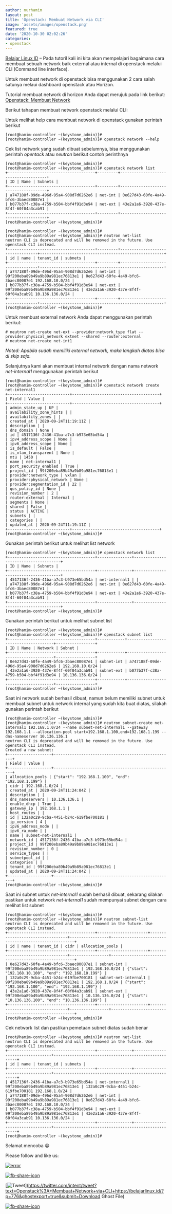 ```yaml
---
author: nurhamim
layout: post
title: 'Openstack: Membuat Network via CLI'
image: 'assets/images/openstack.png'
featured: true
date: '2020-10-30 02:02:26'
categories:
- openstack
---
```


[Belajar Linux ID](/) – Pada tutoril kali ini kita akan mempelajari bagaimana cara membuat sebuah network baik external atau internal di openstack melalui CLI (Command line interface).

Untuk membuat network di openstack bisa menggunakan 2 cara salah satunya melaui dashboard openstack atau Horizon.

Tutorial membuat network di horizon Anda dapat merujuk pada link berikut: [Openstack: Membuat Network](/openstack-membuat-network/)

Berikut tahapan membuat network openstack melalui CLI:

Untuk melihat help cara membuat network di openstack gunakan perintah berikut

    [root@hamim-controller ~(keystone_admin)]#
    [root@hamim-controller ~(keystone_admin)]# openstack network --help

Cek list network yang sudah dibuat sebelumnya, bisa menggunakan perintah _opentack_ atau _neutron_ berikut contoh perinthnya

    [root@hamim-controller ~(keystone_admin)]#
    [root@hamim-controller ~(keystone_admin)]# openstack network list
    +--------------------------------------+---------+--------------------------------------+
    | ID | Name | Subnets |
    +--------------------------------------+---------+--------------------------------------+
    | a747188f-09de-496d-95a4-908d7d6262e6 | net-int | 0e627d43-60fe-4a49-bfc6-3baec80087e1 |
    | b077b37f-c38a-4759-b504-bbf4f91d3e94 | net-ext | 43e2a1a6-3920-437e-8f4f-60f04a3cab91 |
    +--------------------------------------+---------+--------------------------------------+
    [root@hamim-controller ~(keystone_admin)]#

    [root@hamim-controller ~(keystone_admin)]#
    [root@hamim-controller ~(keystone_admin)]# neutron net-list
    neutron CLI is deprecated and will be removed in the future. Use openstack CLI instead.
    +--------------------------------------+---------+----------------------------------+------------------------------------------------------+
    | id | name | tenant_id | subnets |
    +--------------------------------------+---------+----------------------------------+------------------------------------------------------+
    | a747188f-09de-496d-95a4-908d7d6262e6 | net-int | 99f200eba89b49a9b89a981ec76813e1 | 0e627d43-60fe-4a49-bfc6-3baec80087e1 192.168.10.0/24 |
    | b077b37f-c38a-4759-b504-bbf4f91d3e94 | net-ext | 99f200eba89b49a9b89a981ec76813e1 | 43e2a1a6-3920-437e-8f4f-60f04a3cab91 10.136.136.0/24 |
    +--------------------------------------+---------+----------------------------------+------------------------------------------------------+
    [root@hamim-controller ~(keystone_admin)]#

Untuk membuat external network Anda dapat menggunakan perintah berikut:

    # neutron net-create net-ext --provider:network_type flat --provider:physical_network extnet --shared --router:external
    # neutron net-create net-int1

_Noted: Apabila sudah memiliki external network, maka langkah diatas bisa di skip saja._

Selanjutnya kami akan membuat internal network dengan nama network _net-internal1_ menggunakan perintah berikut

    [root@hamim-controller ~(keystone_admin)]#
    [root@hamim-controller ~(keystone_admin)]# openstack network create net-internal1
    +---------------------------+--------------------------------------+
    | Field | Value |
    +---------------------------+--------------------------------------+
    | admin_state_up | UP |
    | availability_zone_hints | |
    | availability_zones | |
    | created_at | 2020-09-24T11:19:11Z |
    | description | |
    | dns_domain | None |
    | id | 4517136f-2436-41ba-a7c3-b973e65bd54a |
    | ipv4_address_scope | None |
    | ipv6_address_scope | None |
    | is_default | False |
    | is_vlan_transparent | None |
    | mtu | 1450 |
    | name | net-internal1 |
    | port_security_enabled | True |
    | project_id | 99f200eba89b49a9b89a981ec76813e1 |
    | provider:network_type | vxlan |
    | provider:physical_network | None |
    | provider:segmentation_id | 22 |
    | qos_policy_id | None |
    | revision_number | 2 |
    | router:external | Internal |
    | segments | None |
    | shared | False |
    | status | ACTIVE |
    | subnets | |
    | categories | |
    | updated_at | 2020-09-24T11:19:11Z |
    +---------------------------+--------------------------------------+
    [root@hamim-controller ~(keystone_admin)]#

Gunakan perintah berikut untuk melihat list network

    [root@hamim-controller ~(keystone_admin)]# openstack network list
    +--------------------------------------+---------------+--------------------------------------+
    | ID | Name | Subnets |
    +--------------------------------------+---------------+--------------------------------------+
    | 4517136f-2436-41ba-a7c3-b973e65bd54a | net-internal1 | |
    | a747188f-09de-496d-95a4-908d7d6262e6 | net-int | 0e627d43-60fe-4a49-bfc6-3baec80087e1 |
    | b077b37f-c38a-4759-b504-bbf4f91d3e94 | net-ext | 43e2a1a6-3920-437e-8f4f-60f04a3cab91 |
    +--------------------------------------+---------------+--------------------------------------+
    [root@hamim-controller ~(keystone_admin)]#

Gunakan perintah berikut untuk melihat subnet list

    [root@hamim-controller ~(keystone_admin)]#
    [root@hamim-controller ~(keystone_admin)]# openstack subnet list
    +--------------------------------------+------------+--------------------------------------+-----------------+
    | ID | Name | Network | Subnet |
    +--------------------------------------+------------+--------------------------------------+-----------------+
    | 0e627d43-60fe-4a49-bfc6-3baec80087e1 | subnet-int | a747188f-09de-496d-95a4-908d7d6262e6 | 192.168.10.0/24 |
    | 43e2a1a6-3920-437e-8f4f-60f04a3cab91 | subnet-ext | b077b37f-c38a-4759-b504-bbf4f91d3e94 | 10.136.136.0/24 |
    +--------------------------------------+------------+--------------------------------------+-----------------+
    [root@hamim-controller ~(keystone_admin)]#

Saat ini network sudah berhasil dibuat, namun belum memiliki subnet untuk membuat subnet untuk network internal yang sudah kita buat diatas, silakah gunakan perintah berikut

    [root@hamim-controller ~(keystone_admin)]#
    [root@hamim-controller ~(keystone_admin)]# neutron subnet-create net-internal1 192.168.1.0/24 --name subnet-net-internal1 --gateway 192.168.1.1 --allocation-pool start=192.168.1.100,end=192.168.1.199 --dns-nameserver 10.136.136.1
    neutron CLI is deprecated and will be removed in the future. Use openstack CLI instead.
    Created a new subnet:
    +-------------------+----------------------------------------------------+
    | Field | Value |
    +-------------------+----------------------------------------------------+
    | allocation_pools | {"start": "192.168.1.100", "end": "192.168.1.199"} |
    | cidr | 192.168.1.0/24 |
    | created_at | 2020-09-24T11:24:04Z |
    | description | |
    | dns_nameservers | 10.136.136.1 |
    | enable_dhcp | True |
    | gateway_ip | 192.168.1.1 |
    | host_routes | |
    | id | 132a0c29-9cba-4451-b24c-619fbe700181 |
    | ip_version | 4 |
    | ipv6_address_mode | |
    | ipv6_ra_mode | |
    | name | subnet-net-internal1 |
    | network_id | 4517136f-2436-41ba-a7c3-b973e65bd54a |
    | project_id | 99f200eba89b49a9b89a981ec76813e1 |
    | revision_number | 0 |
    | service_types | |
    | subnetpool_id | |
    | categories | |
    | tenant_id | 99f200eba89b49a9b89a981ec76813e1 |
    | updated_at | 2020-09-24T11:24:04Z |
    +-------------------+----------------------------------------------------+
    [root@hamim-controller ~(keystone_admin)]#

Saat ini subnet untuk _net-internal1_ sudah berhasil dibuat, sekarang silakan pastikan untuk network _net-internal1_ sudah mempunyai subnet dengan cara melihat list subnet

    [root@hamim-controller ~(keystone_admin)]#
    [root@hamim-controller ~(keystone_admin)]# neutron subnet-list
    neutron CLI is deprecated and will be removed in the future. Use openstack CLI instead.
    +--------------------------------------+----------------------+----------------------------------+-----------------+------------------------------------------------------+
    | id | name | tenant_id | cidr | allocation_pools |
    +--------------------------------------+----------------------+----------------------------------+-----------------+------------------------------------------------------+
    | 0e627d43-60fe-4a49-bfc6-3baec80087e1 | subnet-int | 99f200eba89b49a9b89a981ec76813e1 | 192.168.10.0/24 | {"start": "192.168.10.100", "end": "192.168.10.199"} |
    | 132a0c29-9cba-4451-b24c-619fbe700181 | subnet-net-internal1 | 99f200eba89b49a9b89a981ec76813e1 | 192.168.1.0/24 | {"start": "192.168.1.100", "end": "192.168.1.199"} |
    | 43e2a1a6-3920-437e-8f4f-60f04a3cab91 | subnet-ext | 99f200eba89b49a9b89a981ec76813e1 | 10.136.136.0/24 | {"start": "10.136.136.100", "end": "10.136.136.199"} |
    +--------------------------------------+----------------------+----------------------------------+-----------------+------------------------------------------------------+
    [root@hamim-controller ~(keystone_admin)]#

Cek network list dan pastikan pemetaan subnet diatas sudah benar

    [root@hamim-controller ~(keystone_admin)]# neutron net-list
    neutron CLI is deprecated and will be removed in the future. Use openstack CLI instead.
    +--------------------------------------+---------------+----------------------------------+------------------------------------------------------+
    | id | name | tenant_id | subnets |
    +--------------------------------------+---------------+----------------------------------+------------------------------------------------------+
    | 4517136f-2436-41ba-a7c3-b973e65bd54a | net-internal1 | 99f200eba89b49a9b89a981ec76813e1 | 132a0c29-9cba-4451-b24c-619fbe700181 192.168.1.0/24 |
    | a747188f-09de-496d-95a4-908d7d6262e6 | net-int | 99f200eba89b49a9b89a981ec76813e1 | 0e627d43-60fe-4a49-bfc6-3baec80087e1 192.168.10.0/24 |
    | b077b37f-c38a-4759-b504-bbf4f91d3e94 | net-ext | 99f200eba89b49a9b89a981ec76813e1 | 43e2a1a6-3920-437e-8f4f-60f04a3cab91 10.136.136.0/24 |
    +--------------------------------------+---------------+----------------------------------+------------------------------------------------------+
    [root@hamim-controller ~(keystone_admin)]#

Selamat mencoba 😁

Please follow and like us:

[![error](/wp-content/plugins/ultimate-social-media-icons/images/follow_subscribe.png)](https://api.follow.it/widgets/icon/VHc3d1lpVGdwRnE5QnV0eERCNUx5RCtvTTVoUkNYS3NNRmd5eVhlQW9tNXRHS3VTbGh6Y0NybkRJRS8zSGpjRDVZb1ZGMlNTSEpJYUpuZzZqNzdnd3VSN3dwM2VlQTF6ejJEaGV5UGRUbnlEcHFNd3luYTV4ZTZtUGowVWI2Q2x8M2kzdnBEeUIrUk5xOFI5TXZ3cHF3bFNQRkRJSGhUNGdrRFd0TlNtdE1OWT0=/OA==/)

[![fb-share-icon](/wp-content/plugins/ultimate-social-media-icons/images/visit_icons/fbshare_bck.png "Facebook Share")](https://www.facebook.com/sharer/sharer.php?u=https%3A%2F%2Fbelajarlinux.id%2F%3Fp%3D776%26ghostexport%3Dtrue%26submit%3DDownload+Ghost+File)

[![Tweet](/wp-content/plugins/ultimate-social-media-icons/images/visit_icons/en_US_Tweet.svg "Tweet")](https://twitter.com/intent/tweet?text=Openstack%3A+Membuat+Network+via+CLI+https://belajarlinux.id/?p=776&ghostexport=true&submit=Download Ghost File)

[![fb-share-icon](/wp-content/plugins/ultimate-social-media-icons/images/share_icons/Pinterest_Save/en_US_save.svg "Pin Share")](#)

<!--kg-card-end: html-->